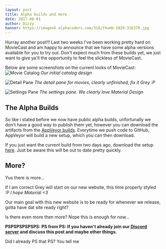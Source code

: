 ```yaml
---
layout: post
title: Alpha builds and more
date: 2017-08-01
author: Dizzy
banner: https://images6.alphacoders.com/316/thumb-1920-316370.jpg
---
```


Hurray another post!!!
Last two weeks I've been working pretty hard on MovieCast and am happy to announce that we have some alpha versions available for you to try out.
Don't expect much from these builds yet, we just want to give ya'll the opportunity to feel the slickless of MovieCast.

Below are some screenshots on the current looks of MovieCast:
![Movie Catalog](https://i.absolutedivinity.net/2017-08-01_01-07-52.png)
_Our initial catalog design_

![Detail Pane](https://i.absolutedivinity.net/2017-08-01_01-09-32.png)
_The detail pane for movies, clearly unfinished, fix it Grey :P_

![Settings Pane](https://i.absolutedivinity.net/2017-08-01_01-08-53.png)
_The settings pane. We clearly love Material Design_

## The Alpha Builds
So like i stated before we now have public alpha builds, unfortunally we don't have a good way to publish them yet,
however you can download the artifacts from the [AppVeyor builds](https://ci.appveyor.com/project/ItsDizzy/moviecast-desktop/build/artifacts).
Everytime we push code to GitHub, AppVeyor will build a new setup, which you can then download.

If you just want the current build from two days ago, download the setup [here](https://fastdl.absolutedivinity.net/moviecast/MovieCast-0.0.1.67-win64-Setup.exe).
Just be aware this will be out to date pretty quickly.

## More?
Yus there is more...

If I am correct Grey will start on our new website, this time properly styled :P _I hope Material <3_

Our main goal with this new website is to be ready for whenever we release, gotta have dat site ready right?

Is there even more then more? Nope this is enough for now...

**PSPSPSPSPSPS: PS from PS: If you haven't already join our [Discord server][discord-invite] and discuss this post and maybe other things.**

Did I already PS that PS? You tell me

[discord-invite]: https://discord.me/MovieCast
